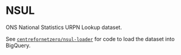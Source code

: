 # NSUL

ONS National Statistics URPN Lookup dataset.

See [`centrefornetzero/nsul-loader`](https://github.com/centrefornetzero/nsul-loader) for code to load the dataset into BigQuery.
